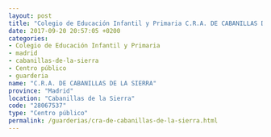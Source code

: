 ```yaml
---
layout: post
title: "Colegio de Educación Infantil y Primaria C.R.A. DE CABANILLAS DE LA SIERRA"
date: 2017-09-20 20:57:05 +0200
categories:
- Colegio de Educación Infantil y Primaria
- madrid
- cabanillas-de-la-sierra
- Centro público
- guarderia
name: "C.R.A. DE CABANILLAS DE LA SIERRA"
province: "Madrid"
location: "Cabanillas de la Sierra"
code: "28067537"
type: "Centro público"
permalink: /guarderias/cra-de-cabanillas-de-la-sierra.html
---
```

